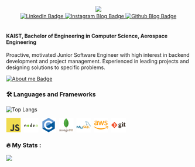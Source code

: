 <div id="header" align="center">
  <img src="https://media.giphy.com/media/CAIgh8LKFbIciGx5Qe/giphy.gif" width="100"/>
  <div id="badges">
    <a href="https://www.linkedin.com/in/kyungho-byoun-49b262240/">
      <img src="https://img.shields.io/badge/LinkedIn-blue?style=for-the-badge&logo=linkedin&logoColor=white" alt="LinkedIn Badge"/>
    </a>
    <a href="https://www.instagram.com/kyungho_byoun/">
      <img src="https://img.shields.io/badge/instagram-red?style=for-the-badge&logo=instagram&logoColor=white" alt="Instagram Blog Badge"/>
    </a>
    <a href="https://kyunghobyoun.com">
      <img src="https://img.shields.io/badge/Blog-grey?style=for-the-badge&logo=github&logoColor=white" alt="Github Blog Badge"/>
    </a>
  </div>
  <img src="https://komarev.com/ghpvc/?username=byunk&style=flat-square&color=blue" alt=""/>
</div>

#### KAIST, Bachelor of Engineering in Computer Science, Aerospace Engineering

Proactive, motivated Junior Software Engineer with high interest in backend development and project management. Experienced in leading projects and designing solutions to specific problems.

<a href="https://kyunghobyoun.com">
  <img src="https://img.shields.io/badge/About me-blueviolet?style=for-the-badge" alt="About me Badge"/>
</a>

### :hammer_and_wrench: Languages and Frameworks

![Top Langs](https://github-readme-stats.vercel.app/api/top-langs/?username=Byunk&theme=vision-friendly-dark)

<div>
  <img src="https://github.com/devicons/devicon/blob/master/icons/javascript/javascript-original.svg" title="JavaScript" alt="JavaScript" width="40" height="40"/>&nbsp;
  <img src="https://github.com/devicons/devicon/blob/master/icons/nodejs/nodejs-original-wordmark.svg" title="NodeJS" alt="NodeJS" width="40" height="40"/>&nbsp;
  <img src="https://github.com/devicons/devicon/blob/master/icons/c/c-original.svg" title="C" alt="C" width="40" height="40"/>&nbsp;
  <img src="https://github.com/devicons/devicon/blob/master/icons/mongodb/mongodb-original-wordmark.svg" title="MongoDB" alt="MongoDB" width="40" height="40"/>&nbsp;
  <img src="https://github.com/devicons/devicon/blob/master/icons/mysql/mysql-original-wordmark.svg" title="MySQL"  alt="MySQL" width="40" height="40"/>&nbsp;
  <img src="https://github.com/devicons/devicon/blob/master/icons/amazonwebservices/amazonwebservices-plain-wordmark.svg" title="AWS" alt="AWS" width="40" height="40"/>&nbsp;
  <img src="https://github.com/devicons/devicon/blob/master/icons/git/git-original-wordmark.svg" title="Git" **alt="Git" width="40" height="40"/>
</div>

### :fire: My Stats :

![](https://github-readme-streak-stats.herokuapp.com/?user=Byunk&theme=dark&background=000000)

<!-- ![Byunk's LeetCode stats](https://stats.justsong.cn/api/leetcode/?username=clearman001&theme=dark)
![Byunk's solved.ac stats](https://github-readme-solvedac.hyp3rflow.vercel.app/api/?handle=clearman001) -->


<!-- ![Byunk's solved.ac stats](https://github-readme-solvedac.hyp3rflow.vercel.app/api/?handle=clearman001) -->


<!--
**Byunk/Byunk** is a ✨ _special_ ✨ repository because its `README.md` (this file) appears on your GitHub profile.

Here are some ideas to get you started:

- 🔭 I’m currently working on ...
- 🌱 I’m currently learning ...
- 👯 I’m looking to collaborate on ...
- 🤔 I’m looking for help with ...
- 💬 Ask me about ...
- 📫 How to reach me: ...
- 😄 Pronouns: ...
- ⚡ Fun fact: ...
-->
